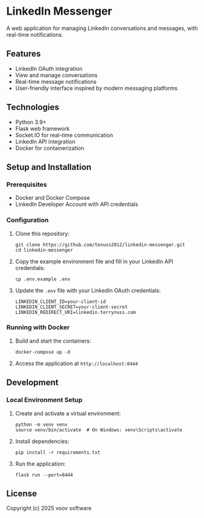 # LinkedIn Messenger

A web application for managing LinkedIn conversations and messages, with real-time notifications.

## Features

- LinkedIn OAuth integration
- View and manage conversations
- Real-time message notifications
- User-friendly interface inspired by modern messaging platforms

## Technologies

- Python 3.9+
- Flask web framework
- Socket.IO for real-time communication
- LinkedIn API integration
- Docker for containerization

## Setup and Installation

### Prerequisites

- Docker and Docker Compose
- LinkedIn Developer Account with API credentials

### Configuration

1. Clone this repository:
   ```
   git clone https://github.com/tenuss2012/linkedin-messenger.git
   cd linkedin-messenger
   ```

2. Copy the example environment file and fill in your LinkedIn API credentials:
   ```
   cp .env.example .env
   ```

3. Update the `.env` file with your LinkedIn OAuth credentials:
   ```
   LINKEDIN_CLIENT_ID=your-client-id
   LINKEDIN_CLIENT_SECRET=your-client-secret
   LINKEDIN_REDIRECT_URI=linkedin.terrynuss.com
   ```

### Running with Docker

1. Build and start the containers:
   ```
   docker-compose up -d
   ```

2. Access the application at `http://localhost:8444`

## Development

### Local Environment Setup

1. Create and activate a virtual environment:
   ```
   python -m venv venv
   source venv/bin/activate  # On Windows: venv\Scripts\activate
   ```

2. Install dependencies:
   ```
   pip install -r requirements.txt
   ```

3. Run the application:
   ```
   flask run --port=8444
   ```

## License

Copyright (c) 2025 voov software
